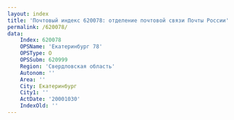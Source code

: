 ```yaml
---
layout: index
title: 'Почтовый индекс 620078: отделение почтовой связи Почты России'
permalink: /620078/
data:
    Index: 620078
    OPSName: 'Екатеринбург 78'
    OPSType: О
    OPSSubm: 620999
    Region: 'Свердловская область'
    Autonom: ''
    Area: ''
    City: Екатеринбург
    City1: ''
    ActDate: '20001030'
    IndexOld: ''
---
```

